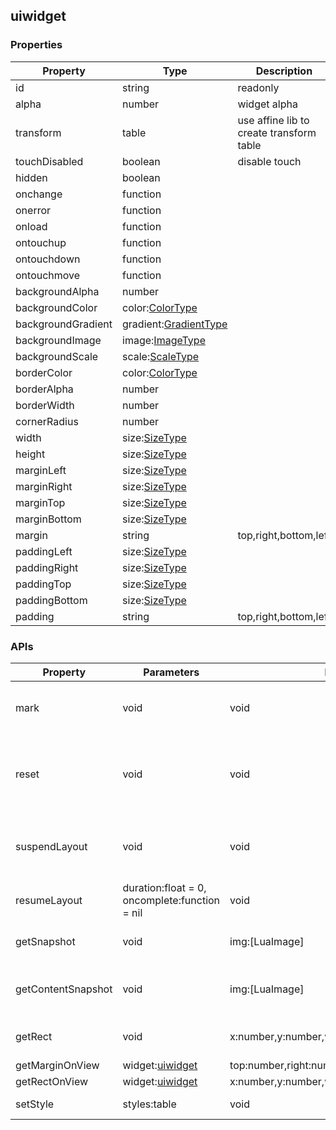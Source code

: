 ## uiwidget

### Properties
| Property      | Type          | Description   |
| ------------- | ------------- | ------------- |
| id | string | readonly |
| alpha | number | widget alpha |
| transform | table | use affine lib to create transform table |
| touchDisabled | boolean | disable touch |
| hidden | boolean | |
| onchange | function | |
| onerror | function | |
| onload | function | |
| ontouchup | function | |
| ontouchdown | function | |
| ontouchmove | function | |
| backgroundAlpha | number | |
| backgroundColor | color:[ColorType](../common/colortype.md) | |
| backgroundGradient | gradient:[GradientType](../common/gradienttype.md) | |
| backgroundImage | image:[ImageType](../common/imagetype.md) | |
| backgroundScale | scale:[ScaleType](../common/scaletype.md) | |
| borderColor | color:[ColorType](../common/colortype.md) | |
| borderAlpha | number | |
| borderWidth | number | |
| cornerRadius | number | |
| width | size:[SizeType](../common/sizetype.md) | |
| height | size:[SizeType](../common/sizetype.md) | |
| marginLeft | size:[SizeType](../common/sizetype.md) | |
| marginRight | size:[SizeType](../common/sizetype.md) | |
| marginTop | size:[SizeType](../common/sizetype.md) | |
| marginBottom | size:[SizeType](../common/sizetype.md) | |
| margin | string | top,right,bottom,left |
| paddingLeft | size:[SizeType](../common/sizetype.md) | |
| paddingRight | size:[SizeType](../common/sizetype.md) | |
| paddingTop | size:[SizeType](../common/sizetype.md) | |
| paddingBottom | size:[SizeType](../common/sizetype.md) | |
| padding | string | top,right,bottom,left |

### APIs
| Property      | Parameters    | Return Type   | Description   |
| ------------- | ------------- | ------------- | ------------- |
| mark | void | void | save widget current status |
| reset | void | void | reset widget status by status saved before. |
| suspendLayout | void | void | suspend layout in order to do layout transaction. |
| resumeLayout | duration:float = 0, oncomplete:function = nil | void | commit layout changes |
| getSnapshot | void | img:[LuaImage] | take snapshot of this widget |
| getContentSnapshot | void | img:[LuaImage] | take content snapshot of this widget |
| getRect | void | x:number,y:number,width:number,height:number | 	get the rect of this widget |
| getMarginOnView | widget:[uiwidget](uiwidget.md) | top:number,right:number,bottom:number,left:number | |
| getRectOnView | widget:[uiwidget](uiwidget.md) | x:number,y:number,width:number,height:number | |
| setStyle | styles:table | void | merge style table |
